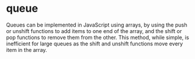 # queue
Queues can be implemented in JavaScript using arrays, by using the push or unshift functions to add items to one end of the array, and the shift or pop functions to remove them from the other. This method, while simple, is inefficient for large queues as the shift and unshift functions move every item in the array.
